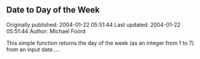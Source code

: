 ## Date to Day of the Week 
Originally published: 2004-01-22 05:51:44 
Last updated: 2004-01-22 05:51:44 
Author: Michael Foord 
 
This simple function returns the day of the week (as an integer from 1 to 7) from an input date.....
